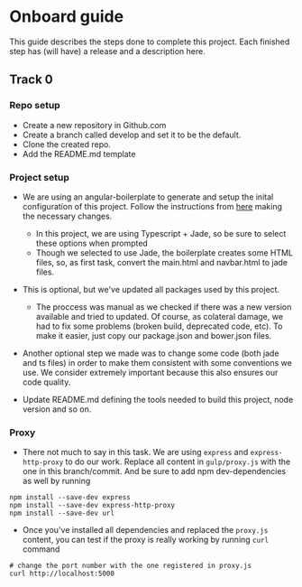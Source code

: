 # Onboard guide

This guide describes the steps done to complete this project. Each finished step has (will have) a release and a description here.


## Track 0

### Repo setup

- Create a new repository in Github.com
- Create a branch called develop and set it to be the default.
- Clone the created repo.
- Add the README.md template


### Project setup

- We are using an angular-boilerplate to generate and setup the inital configuration of this project. Follow the instructions from [here](https://www.npmjs.com/package/generator-angular-boilerplate) making the necessary changes.
  - In this project, we are using Typescript + Jade, so be sure to select these options when prompted
  - Though we selected to use Jade, the boilerplate creates some HTML files, so, as first task, convert the main.html and navbar.html to jade files.

- This is optional, but we've updated all packages used by this project.
  - The proccess was manual as we checked if there was a new version available and tried to updated. Of course, as colateral damage, we had to fix some problems (broken build, deprecated code, etc). To make it easier, just copy our package.json and bower.json files.

- Another optional step we made was to change some code (both jade and ts files) in order to make them consistent with some conventions we use. We consider extremely important because this also ensures our code quality.

- Update README.md defining the tools needed to build this project, node version and so on.


### Proxy

- There not much to say in this task. We are using `express` and `express-http-proxy` to do our work. Replace all content in `gulp/proxy.js` with the one in this branch/commit. And be sure to add npm dev-dependencies as well by running

```
npm install --save-dev express
npm install --save-dev express-http-proxy
npm install --save-dev url
```

- Once you've installed all dependencies and replaced the `proxy.js` content, you can test if the proxy is really working by running `curl` command

```shell
# change the port number with the one registered in proxy.js
curl http://localhost:5000
```
